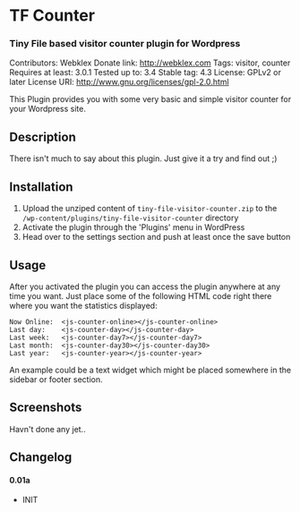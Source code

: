 # TF Counter
### Tiny File based visitor counter plugin for Wordpress
Contributors: Webklex
Donate link: http://webklex.com
Tags: visitor, counter
Requires at least: 3.0.1
Tested up to: 3.4
Stable tag: 4.3
License: GPLv2 or later
License URI: http://www.gnu.org/licenses/gpl-2.0.html

This Plugin provides you with some very basic and simple visitor counter for your Wordpress site.

## Description

There isn't much to say about this plugin. Just give it a try and find out ;)

## Installation

1. Upload the unziped content of `tiny-file-visitor-counter.zip` to the `/wp-content/plugins/tiny-file-visitor-counter` directory
2. Activate the plugin through the 'Plugins' menu in WordPress
3. Head over to the settings section and push at least once the save button

## Usage

After you activated the plugin you can access the plugin anywhere at any time you want.
Just place some of the following HTML code right there where you want the statistics displayed:
```
Now Online:  <js-counter-online></js-counter-online>
Last day:    <js-counter-day></js-counter-day>
Last week:   <js-counter-day7></js-counter-day7>
Last month:  <js-counter-day30></js-counter-day30>
Last year:   <js-counter-year></js-counter-year>
```
An example could be a text widget which might be placed somewhere in the sidebar or footer section.

## Screenshots

Havn't done any jet..

## Changelog

#### 0.01a
* INIT
